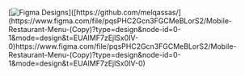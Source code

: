 [![Figma Designs]([https://avatars.githubusercontent.com/u/49816567?s=96&v=4](https://www.figma.com/embed?embed_host=share&url=https%3A%2F%2Fwww.figma.com%2Ffile%2FpqsPHC2Gcn3FGCMeBLorS2%2FMobile-Restaurant-Menu-(Copy)%3Ftype%3Ddesign%26node-id%3D0%253A1%26mode%3Ddesign%26t%3DEUAIMF7zEjlSx0IV-1)https://www.figma.com/embed?embed_host=share&url=https%3A%2F%2Fwww.figma.com%2Ffile%2FpqsPHC2Gcn3FGCMeBLorS2%2FMobile-Restaurant-Menu-(Copy)%3Ftype%3Ddesign%26node-id%3D0%253A1%26mode%3Ddesign%26t%3DEUAIMF7zEjlSx0IV-1)]([https://github.com/melqassas/](https://www.figma.com/file/pqsPHC2Gcn3FGCMeBLorS2/Mobile-Restaurant-Menu-(Copy)?type=design&node-id=0-1&mode=design&t=EUAIMF7zEjlSx0IV-0)https://www.figma.com/file/pqsPHC2Gcn3FGCMeBLorS2/Mobile-Restaurant-Menu-(Copy)?type=design&node-id=0-1&mode=design&t=EUAIMF7zEjlSx0IV-0)

